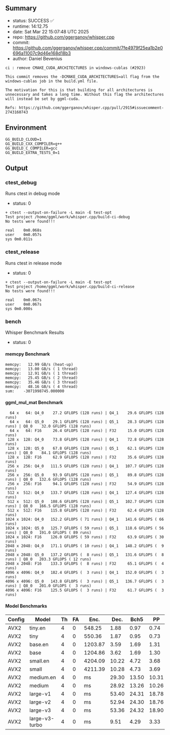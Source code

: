 ## Summary

- status:  SUCCESS ✅
- runtime: 14:12.75
- date:    Sat Mar 22 15:07:48 UTC 2025
- repo:    https://github.com/ggerganov/whisper.cpp
- commit:  https://github.com/ggerganov/whisper.cpp/commit/7fe4979f25ea1b2e0696a11007c9d46e168d18b3
- author:  Daniel Bevenius
```
ci : remove CMAKE_CUDA_ARCHITECTURES in windows-cublas (#2923)

This commit removes the -DCMAKE_CUDA_ARCHITECTURES=all flag from the
windows-cublas job in the build.yml file.

The motivation for this is that building for all architectures is
unnecessary and takes a long time. Without this flag the architectures
will instead be set by ggml-cuda.

Refs: https://github.com/ggerganov/whisper.cpp/pull/2915#issuecomment-2743160743
```

## Environment

```
GG_BUILD_CLOUD=1
GG_BUILD_CXX_COMPILER=g++
GG_BUILD_C_COMPILER=gcc
GG_BUILD_EXTRA_TESTS_0=1
```

## Output

### ctest_debug

Runs ctest in debug mode
- status: 0
```
+ ctest --output-on-failure -L main -E test-opt
Test project /home/ggml/work/whisper.cpp/build-ci-debug
No tests were found!!!

real	0m0.068s
user	0m0.057s
sys	0m0.011s
```
### ctest_release

Runs ctest in release mode
- status: 0
```
+ ctest --output-on-failure -L main -E test-opt
Test project /home/ggml/work/whisper.cpp/build-ci-release
No tests were found!!!

real	0m0.067s
user	0m0.067s
sys	0m0.000s
```
### bench

Whisper Benchmark Results
- status: 0
#### memcpy Benchmark

```
memcpy:   12.99 GB/s (heat-up)
memcpy:   13.00 GB/s ( 1 thread)
memcpy:   12.91 GB/s ( 1 thread)
memcpy:   25.45 GB/s ( 2 thread)
memcpy:   35.46 GB/s ( 3 thread)
memcpy:   48.16 GB/s ( 4 thread)
sum:    -3071998745.000000
```

#### ggml_mul_mat Benchmark

```
  64 x   64: Q4_0    27.2 GFLOPS (128 runs) | Q4_1    29.6 GFLOPS (128 runs)
  64 x   64: Q5_0    29.1 GFLOPS (128 runs) | Q5_1    28.3 GFLOPS (128 runs) | Q8_0    32.0 GFLOPS (128 runs)
  64 x   64: F16     26.4 GFLOPS (128 runs) | F32     15.0 GFLOPS (128 runs)
 128 x  128: Q4_0    73.8 GFLOPS (128 runs) | Q4_1    72.8 GFLOPS (128 runs)
 128 x  128: Q5_0    67.8 GFLOPS (128 runs) | Q5_1    62.1 GFLOPS (128 runs) | Q8_0    84.1 GFLOPS (128 runs)
 128 x  128: F16     62.9 GFLOPS (128 runs) | F32     35.6 GFLOPS (128 runs)
 256 x  256: Q4_0   111.5 GFLOPS (128 runs) | Q4_1   107.7 GFLOPS (128 runs)
 256 x  256: Q5_0    93.9 GFLOPS (128 runs) | Q5_1    89.8 GFLOPS (128 runs) | Q8_0   132.6 GFLOPS (128 runs)
 256 x  256: F16     94.1 GFLOPS (128 runs) | F32     54.9 GFLOPS (128 runs)
 512 x  512: Q4_0   133.7 GFLOPS (128 runs) | Q4_1   127.4 GFLOPS (128 runs)
 512 x  512: Q5_0   108.6 GFLOPS (128 runs) | Q5_1   102.7 GFLOPS (128 runs) | Q8_0   166.5 GFLOPS (128 runs)
 512 x  512: F16    115.8 GFLOPS (128 runs) | F32     62.4 GFLOPS (128 runs)
1024 x 1024: Q4_0   152.2 GFLOPS ( 71 runs) | Q4_1   141.6 GFLOPS ( 66 runs)
1024 x 1024: Q5_0   125.7 GFLOPS ( 59 runs) | Q5_1   118.6 GFLOPS ( 56 runs) | Q8_0   191.0 GFLOPS ( 89 runs)
1024 x 1024: F16    126.0 GFLOPS ( 59 runs) | F32     63.9 GFLOPS ( 30 runs)
2048 x 2048: Q4_0   171.1 GFLOPS ( 10 runs) | Q4_1   148.2 GFLOPS (  9 runs)
2048 x 2048: Q5_0   137.2 GFLOPS (  8 runs) | Q5_1   131.6 GFLOPS (  8 runs) | Q8_0   203.3 GFLOPS ( 12 runs)
2048 x 2048: F16    133.3 GFLOPS (  8 runs) | F32     65.1 GFLOPS (  4 runs)
4096 x 4096: Q4_0   182.4 GFLOPS (  3 runs) | Q4_1   152.0 GFLOPS (  3 runs)
4096 x 4096: Q5_0   143.8 GFLOPS (  3 runs) | Q5_1   136.7 GFLOPS (  3 runs) | Q8_0   201.0 GFLOPS (  3 runs)
4096 x 4096: F16    125.5 GFLOPS (  3 runs) | F32     61.7 GFLOPS (  3 runs)
```

#### Model Benchmarks

|           Config |         Model |  Th |  FA |    Enc. |    Dec. |    Bch5 |      PP |  Commit |
|              --- |           --- | --- | --- |     --- |     --- |     --- |     --- |     --- |
|             AVX2 |       tiny.en |   4 |   0 |  548.25 |    1.88 |    0.97 |    0.74 | 7fe4979 |
|             AVX2 |          tiny |   4 |   0 |  550.36 |    1.87 |    0.95 |    0.73 | 7fe4979 |
|             AVX2 |       base.en |   4 |   0 | 1203.87 |    3.59 |    1.69 |    1.31 | 7fe4979 |
|             AVX2 |          base |   4 |   0 | 1204.86 |    3.62 |    1.69 |    1.30 | 7fe4979 |
|             AVX2 |      small.en |   4 |   0 | 4204.09 |   10.22 |    4.72 |    3.68 | 7fe4979 |
|             AVX2 |         small |   4 |   0 | 4211.39 |   10.28 |    4.73 |    3.69 | 7fe4979 |
|             AVX2 |     medium.en |   4 |   0 |      ms |   29.30 |   13.50 |   10.31 | 7fe4979 |
|             AVX2 |        medium |   4 |   0 |      ms |   28.92 |   13.26 |   10.26 | 7fe4979 |
|             AVX2 |      large-v1 |   4 |   0 |      ms |   53.40 |   24.31 |   18.78 | 7fe4979 |
|             AVX2 |      large-v2 |   4 |   0 |      ms |   52.94 |   24.30 |   18.76 | 7fe4979 |
|             AVX2 |      large-v3 |   4 |   0 |      ms |   53.36 |   24.32 |   18.90 | 7fe4979 |
|             AVX2 | large-v3-turbo |   4 |   0 |      ms |    9.51 |    4.29 |    3.33 | 7fe4979 |

